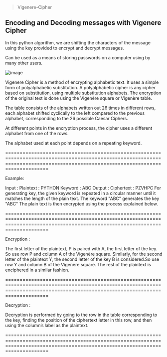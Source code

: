 > Vigenere-Cipher
## Encoding and Decoding messages with Vigenere Cipher


In this python algorithm, we are shifting the characters of the message using the key provided to encrypt and decrypt messages.

Can be used as a means of storing passwords on a computer using by many other users.

![image](https://user-images.githubusercontent.com/62197789/152675490-5254c034-4d7e-48e1-9d39-58c28b39c671.png)


Vigenere Cipher is a method of encrypting alphabetic text. It uses a simple form of polyalphabetic substitution. A polyalphabetic cipher is any cipher based on substitution, using multiple substitution alphabets. The encryption of the original text is done using the Vigenère square or Vigenère table.


The table consists of the alphabets written out 26 times in different rows, each alphabet shifted cyclically to the left compared to the previous alphabet, corresponding to the 26 possible Caesar Ciphers.


At different points in the encryption process, the cipher uses a different alphabet from one of the rows.


The alphabet used at each point depends on a repeating keyword.

=================================================================================================================================================================================

Example: 

Input : Plaintext :   PYTHON
             Keyword :  ABC
Output : Ciphertext :  PZVHPC
For generating key, the given keyword is repeated
in a circular manner until it matches the length of 
the plain text.
The keyword "ABC" generates the key "ABC"
The plain text is then encrypted using the process 
explained below.

=================================================================================================================================================================================

Encryption :

The first letter of the plaintext, P is paired with A, the first letter of the key. So use row P and column A of the Vigenère square. Similarly, for the second letter of the plaintext Y, the second letter of the key B is considered.So use row Y and column B of the Vigenère square. The rest of the plaintext is enciphered in a similar fashion. 

=================================================================================================================================================================================

Decryption :

Decryption is performed by going to the row in the table corresponding to the key, finding the position of the ciphertext letter in this row, and then using the column’s label as the plaintext.

=================================================================================================================================================================================
